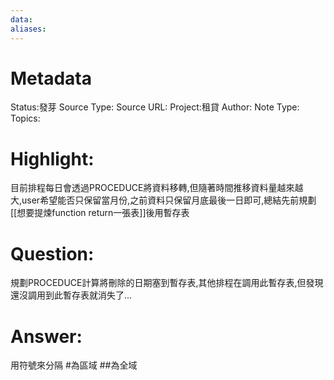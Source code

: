 ```yaml
---
data:
aliases:
---
```

# Metadata
Status:發芽
Source Type:
Source URL:
Project:租貸
Author:
Note Type:
Topics:


# Highlight:
目前排程每日會透過PROCEDUCE將資料移轉,但隨著時間推移資料量越來越大,user希望能否只保留當月份,之前資料只保留月底最後一日即可,總結先前規劃[[想要提煉function return一張表]]後用暫存表
# Question:
規劃PROCEDUCE計算將刪除的日期塞到暫存表,其他排程在調用此暫存表,但發現還沒調用到此暫存表就消失了...
# Answer:
用符號來分隔 #為區域 ##為全域